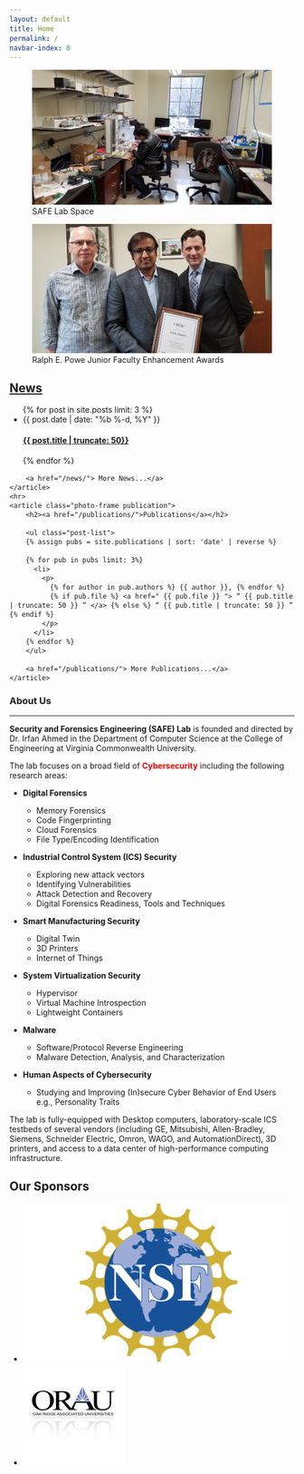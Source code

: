```yaml
---
layout: default
title: Home
permalink: /
navbar-index: 0
---
```


<div class="carousel">
  <div><figure><img src="/assets/img/sprites/lab.jpg" alt="SAFE Lab Space"><figcaption>SAFE Lab Space</figcaption></figure></div>
  <div><figure><img src="/assets/img/sprites/powe-award.jpg" alt="lab facility"><figcaption>Ralph E. Powe Junior Faculty Enhancement Awards</figcaption></figure></div>
</div>

<aside class="home-page-aside">
   <article class="photo-frame">
        <h2><a href="/news/">News</a></h2>
        <ul class="post-list">
        {% for post in site.posts limit: 3 %}
          <li>
            <span class="post-meta">{{ post.date | date: "%b %-d, %Y" }}</span>
            <h4>
              <a class="post-link" href="{{ post.url | prepend: site.baseurl }}">{{ post.title | truncate: 50}}</a>
            </h4>
          </li>
        {% endfor %}
        </ul>

        <a href="/news/"> More News...</a>
    </article>
    <hr>
    <article class="photo-frame publication">
        <h2><a href="/publications/">Publications</a></h2>

        <ul class="post-list">
        {% assign pubs = site.publications | sort: 'date' | reverse %}

        {% for pub in pubs limit: 3%}
          <li>
            <p>
              {% for author in pub.authors %} {{ author }}, {% endfor %}
              {% if pub.file %} <a href=" {{ pub.file }} "> “ {{ pub.title | truncate: 50 }} ” </a> {% else %} “ {{ pub.title | truncate: 50 }} ” {% endif %}
            </p>
          </li>
        {% endfor %}
        </ul>

        <a href="/publications/"> More Publications...</a>
    </article>
</aside>

### About Us
-----------------
**Security and Forensics Engineering (SAFE) Lab** is founded and directed by Dr. Irfan Ahmed in the Department of Computer Science at the College of Engineering at Virginia Commonwealth University. 

The lab focuses on a broad field of <span style="color:red">**Cybersecurity**</span> including the following research areas:

* **Digital Forensics**
	- Memory Forensics
	- Code Fingerprinting
	- Cloud Forensics
	- File Type/Encoding Identification


* **Industrial Control System (ICS) Security**
	- Exploring new attack vectors
    - Identifying Vulnerabilities
    - Attack Detection and Recovery
    - Digital Forensics Readiness, Tools and Techniques

* **Smart Manufacturing Security**
    - Digital Twin
    - 3D Printers
    - Internet of Things


* **System Virtualization Security**
    - Hypervisor 
    - Virtual Machine Introspection
    - Lightweight Containers


* **Malware**
    - Software/Protocol Reverse Engineering
    - Malware Detection, Analysis, and Characterization


* **Human Aspects of Cybersecurity**
    - Studying and Improving (In)secure Cyber Behavior of End Users e.g., Personality Traits


The lab is fully-equipped with Desktop computers, laboratory-scale ICS testbeds of several vendors (including GE, Mitsubishi, Allen-Bradley, Siemens, Schneider Electric, Omron, WAGO, and AutomationDirect), 3D printers, and access to a data center of high-performance computing infrastructure. 


<div class="sponsors">
    <h2>Our Sponsors</h2>
    <ul class="sponsors">
        <li><a href="https://www.nsf.gov/"><img src="/assets/img/sponsors/nsf.png"></a></li>
        <li><a href="http://www.onr.navy.mil/"><img src="/assets/img/sponsors/orau.jpg"></a></li>
    </ul>
</div>

<script src="/assets/js/jquery-3.1.0.min.js"></script>
<script src="/assets/js/slick.min.js"></script>
<script>
    $(document).ready(function(){
      $('.carousel').slick({
          autoplay: true,
          dots: true
      });
    });
</script>
